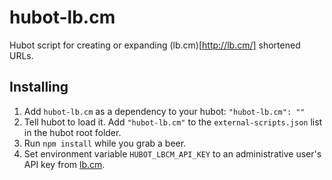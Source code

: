 hubot-lb.cm
===========

Hubot script for creating or expanding (lb.cm)[http://lb.cm/] shortened URLs.

## Installing

1. Add `hubot-lb.cm` as a dependency to your hubot:
    `"hubot-lb.cm": ""`
2. Tell hubot to load it. Add `"hubot-lb.cm"` to the `external-scripts.json` list in the hubot root folder.
3. Run `npm install` while you grab a beer.
4. Set environment variable `HUBOT_LBCM_API_KEY` to an administrative user's API key from [lb.cm](http://lb.cm/).

